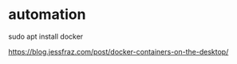 # automation

sudo apt install docker

https://blog.jessfraz.com/post/docker-containers-on-the-desktop/
